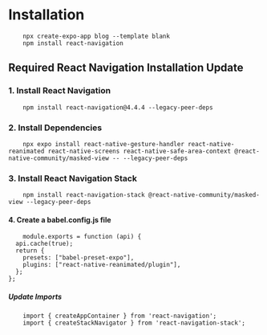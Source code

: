 # Installation
```
	npx create-expo-app blog --template blank
	npm install react-navigation
```

## Required React Navigation Installation Update
### 1. Install React Navigation
```
	npm install react-navigation@4.4.4 --legacy-peer-deps
```

### 2. Install Dependencies
```
	npx expo install react-native-gesture-handler react-native-reanimated react-native-screens react-native-safe-area-context @react-native-community/masked-view -- --legacy-peer-deps
```

### 3. Install React Navigation Stack
```
	npm install react-navigation-stack @react-native-community/masked-view --legacy-peer-deps
```

#### 4. Create a babel.config.js file
```
	module.exports = function (api) {
  api.cache(true);
  return {
    presets: ["babel-preset-expo"],
    plugins: ["react-native-reanimated/plugin"],
  };
};
```

##### Update Imports
```
	import { createAppContainer } from 'react-navigation';
	import { createStackNavigator } from 'react-navigation-stack';
```